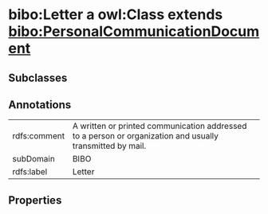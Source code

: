 # bibo:Letter a owl:Class extends [bibo:PersonalCommunicationDocument](/ontology/bibo/PersonalCommunicationDocument)

## Subclasses

## Annotations

|||
|-----|-----|
|rdfs:comment|A written or printed communication addressed to a person or organization and usually transmitted by mail.|
|subDomain|BIBO|
|rdfs:label|Letter|

## Properties

